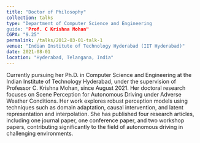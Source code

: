 ```yaml
---
title: "Doctor of Philosophy"
collection: talks
type: "Department of Computer Science and Engineering
guide: "Prof. C Krishna Mohan"
CGPA: "9.25"
permalink: /talks/2012-03-01-talk-1
venue: "Indian Institute of Technology Hyderabad (IIT Hyderabad)"
date: 2021-08-01
location: "Hyderabad, Telangana, India"
---
```


Currently pursuing her Ph.D. in Computer Science and Engineering at the Indian Institute of Technology Hyderabad, under the supervision of Professor C. Krishna Mohan, since August 2021. Her doctoral research focuses on Scene Perception for Autonomous Driving under Adverse Weather Conditions. Her work explores robust perception models using techniques such as domain adaptation, causal intervention, and latent representation and interpolation. She has published four research articles, including one journal paper, one conference paper, and two workshop papers, contributing significantly to the field of autonomous driving in challenging environments.

